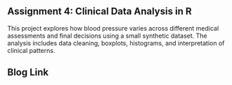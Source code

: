 ## Assignment 4: Clinical Data Analysis in R ##

This project explores how blood pressure varies across different medical assessments and final decisions using a small synthetic dataset. The analysis includes data cleaning, boxplots, histograms, and interpretation of clinical patterns.

## Blog Link ##
